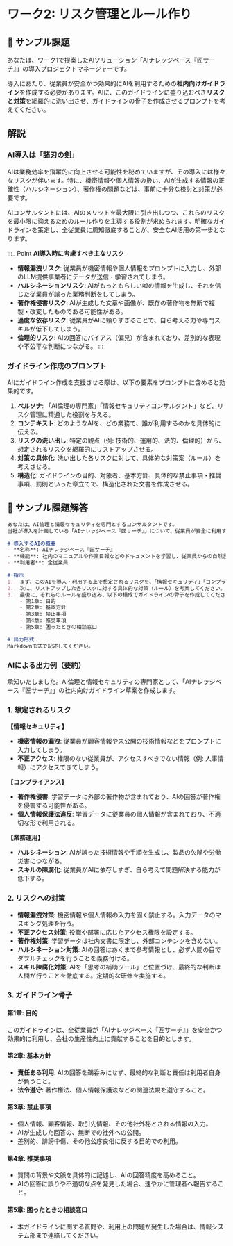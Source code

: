 # ワーク2: リスク管理とルール作り

## 📝 サンプル課題

あなたは、ワーク1で提案したAIソリューション「AIナレッジベース『匠サーチ』」の導入プロジェクトマネージャーです。

導入にあたり、従業員が安全かつ効果的にAIを利用するための**社内向けガイドライン**を作成する必要があります。AIに、このガイドラインに盛り込むべき**リスクと対策**を網羅的に洗い出させ、ガイドラインの骨子を作成させるプロンプトを考えてください。

## 解説

### AI導入は「諸刃の剣」

AIは業務効率を飛躍的に向上させる可能性を秘めていますが、その導入には様々なリスクが伴います。特に、機密情報や個人情報の扱い、AIが生成する情報の正確性（ハルシネーション）、著作権の問題などは、事前に十分な検討と対策が必要です。

AIコンサルタントには、AIのメリットを最大限に引き出しつつ、これらのリスクを最小限に抑えるためのルール作りを主導する役割が求められます。明確なガイドラインを策定し、全従業員に周知徹底することが、安全なAI活用の第一歩となります。

:::_ Point
**AI導入時に考慮すべき主なリスク**

- **情報漏洩リスク**: 従業員が機密情報や個人情報をプロンプトに入力し、外部のLLM提供事業者にデータが送信・学習されてしまう。
- **ハルシネーションリスク**: AIがもっともらしい嘘の情報を生成し、それを信じた従業員が誤った業務判断をしてしまう。
- **著作権侵害リスク**: AIが生成した文章や画像が、既存の著作物を無断で複製・改変したものである可能性がある。
- **過度な依存リスク**: 従業員がAIに頼りすぎることで、自ら考える力や専門スキルが低下してしまう。
- **倫理的リスク**: AIの回答にバイアス（偏見）が含まれており、差別的な表現や不公平な判断につながる。
:::

### ガイドライン作成のプロンプト

AIにガイドライン作成を支援させる際は、以下の要素をプロンプトに含めると効果的です。

1.  **ペルソナ**: 「AI倫理の専門家」「情報セキュリティコンサルタント」など、リスク管理に精通した役割を与える。
2.  **コンテキスト**: どのようなAIを、どの業務で、誰が利用するのかを具体的に伝える。
3.  **リスクの洗い出し**: 特定の観点（例: 技術的、運用的、法的、倫理的）から、想定されるリスクを網羅的にリストアップさせる。
4.  **対策の具体化**: 洗い出した各リスクに対して、具体的な対策案（ルール）を考えさせる。
5.  **構造化**: ガイドラインの目的、対象者、基本方針、具体的な禁止事項・推奨事項、罰則といった章立てで、構造化された文書を作成させる。

## 📝 サンプル課題解答

```markdown
あなたは、AI倫理と情報セキュリティを専門とするコンサルタントです。
当社が導入を計画している「AIナレッジベース『匠サーチ』」について、従業員が安全に利用するための社内向けガイドラインの草案を作成してください。

# 導入するAIの概要
- **名称**: AIナレッジベース『匠サーチ』
- **機能**: 社内のマニュアルや作業日報などのドキュメントを学習し、従業員からの自然言語での質問に回答するRAGシステム。
- **利用者**: 全従業員

# 指示
1.  まず、このAIを導入・利用する上で想定されるリスクを、「情報セキュリティ」「コンプライアンス（法令遵守）」「業務運用」の3つの観点から、網羅的にリストアップしてください。
2.  次に、リストアップした各リスクに対する具体的な対策（ルール）を考案してください。
3.  最後に、それらのルールを盛り込み、以下の構成でガイドラインの骨子を作成してください。
    - 第1章: 目的
    - 第2章: 基本方針
    - 第3章: 禁止事項
    - 第4章: 推奨事項
    - 第5章: 困ったときの相談窓口

# 出力形式
Markdown形式で記述してください。
```

### AIによる出力例（要約）

承知いたしました。AI倫理と情報セキュリティの専門家として、「AIナレッジベース『匠サーチ』」の社内向けガイドライン草案を作成します。

### **1. 想定されるリスク**

**【情報セキュリティ】**
- **機密情報の漏洩**: 従業員が顧客情報や未公開の技術情報などをプロンプトに入力してしまう。
- **不正アクセス**: 権限のない従業員が、アクセスすべきでない情報（例: 人事情報）にアクセスできてしまう。

**【コンプライアンス】**
- **著作権侵害**: 学習データに外部の著作物が含まれており、AIの回答が著作権を侵害する可能性がある。
- **個人情報保護法違反**: 学習データに従業員の個人情報が含まれており、不適切な形で利用される。

**【業務運用】**
- **ハルシネーション**: AIが誤った技術情報や手順を生成し、製品の欠陥や労働災害につながる。
- **スキルの陳腐化**: 従業員がAIに依存しすぎ、自ら考えて問題解決する能力が低下する。

### **2. リスクへの対策**

- **情報漏洩対策**: 機密情報や個人情報の入力を固く禁止する。入力データのマスキング処理を行う。
- **不正アクセス対策**: 役職や部署に応じたアクセス権限を設定する。
- **著作権対策**: 学習データは社内文書に限定し、外部コンテンツを含めない。
- **ハルシネーション対策**: AIの回答はあくまで参考情報とし、必ず人間の目でダブルチェックを行うことを義務付ける。
- **スキル陳腐化対策**: AIを「思考の補助ツール」と位置づけ、最終的な判断は人間が行うことを徹底する。定期的な研修を実施する。

### **3. ガイドライン骨子**

#### **第1章: 目的**
このガイドラインは、全従業員が「AIナレッジベース『匠サーチ』」を安全かつ効果的に利用し、会社の生産性向上に貢献することを目的とします。

#### **第2章: 基本方針**
- **責任ある利用**: AIの回答を鵜呑みにせず、最終的な判断と責任は利用者自身が負うこと。
- **法令遵守**: 著作権法、個人情報保護法などの関連法規を遵守すること。

#### **第3章: 禁止事項**
- 個人情報、顧客情報、取引先情報、その他社外秘とされる情報の入力。
- AIが生成した回答の、無断での社外への公開。
- 差別的、誹謗中傷、その他公序良俗に反する目的での利用。

#### **第4章: 推奨事項**
- 質問の背景や文脈を具体的に記述し、AIの回答精度を高めること。
- AIの回答に誤りや不適切な点を発見した場合、速やかに管理者へ報告すること。

#### **第5章: 困ったときの相談窓口**
- 本ガイドラインに関する質問や、利用上の問題が発生した場合は、情報システム部まで連絡してください。